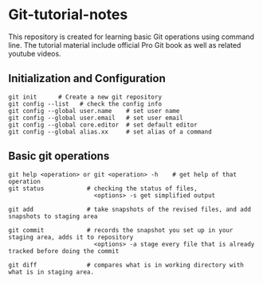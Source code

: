 # Git-tutorial-notes
This repository is created for learning basic Git operations using command line. The tutorial material include official Pro Git book as well as related youtube videos.

## Initialization and Configuration 
```
git init      # Create a new git repository
git config --list   # check the config info
git config --global user.name    # set user name
git config --global user.email   # set user email
git config --global core.editor  # set default editor
git config --global alias.xx     # set alias of a command
```
## Basic git operations
```
git help <operation> or git <operation> -h    # get help of that operation 
git status            # checking the status of files, 
                        <options> -s get simplified output
                        
git add               # take snapshots of the revised files, and add snapshots to staging area

git commit            # records the snapshot you set up in your staging area, adds it to repository
                        <options> -a stage every file that is already tracked before doing the commit
                        
git diff              # compares what is in working directory with what is in staging area. 
```
